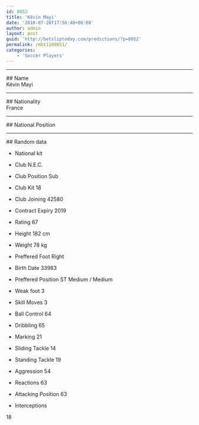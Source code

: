 ```yaml
---
id: 8052
title: 'Kévin Mayi'
date: '2010-07-26T17:56:40+00:00'
author: admin
layout: post
guid: 'http://betsliptoday.com/predictions/?p=8052'
permalink: /mbt1108051/
categories:
    - 'Soccer Players'
---
```


- - - - - -

\## Name  
 Kévin Mayi

- - - - - -

\## Nationality  
 France

- - - - - -

\## National Position

- - - - - -

\## Random data

- National kit
- Club
 N.E.C.

- Club Position
 Sub

- Club Kit
 18

- Club Joining
 42580

- Contract Expiry
 2019

- Rating
 67

- Height
 182 cm

- Weight
 78 kg

- Preffered Foot
 Right

- Birth Date
 33983

- Preffered Position
 ST Medium / Medium

- Weak foot
 3

- Skill Moves
 3

- Ball Control
 64

- Dribbling
 65

- Marking
 21

- Sliding Tackle
 14

- Standing Tackle
 19

- Aggression
 54

- Reactions
 63

- Attacking Position
 63

- Interceptions

 18